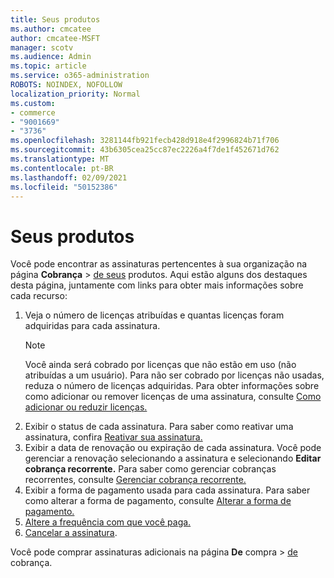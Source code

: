 ```yaml
---
title: Seus produtos
ms.author: cmcatee
author: cmcatee-MSFT
manager: scotv
ms.audience: Admin
ms.topic: article
ms.service: o365-administration
ROBOTS: NOINDEX, NOFOLLOW
localization_priority: Normal
ms.custom:
- commerce
- "9001669"
- "3736"
ms.openlocfilehash: 3281144fb921fecb428d918e4f2996824b71f706
ms.sourcegitcommit: 43b6305cea25cc87ec2226a4f7de1f452671d762
ms.translationtype: MT
ms.contentlocale: pt-BR
ms.lasthandoff: 02/09/2021
ms.locfileid: "50152386"
---
```

# <a name="your-products"></a>Seus produtos

Você pode encontrar as assinaturas pertencentes à sua organização na página **Cobrança**  >  [de seus](https://go.microsoft.com/fwlink/p/?linkid=842054) produtos. Aqui estão alguns dos destaques desta página, juntamente com links para obter mais informações sobre cada recurso:

1. Veja o número de licenças atribuídas e quantas licenças foram adquiridas para cada assinatura.
    > [!NOTE]
    > Você ainda será cobrado por licenças que não estão em uso (não atribuídas a um usuário). Para não ser cobrado por licenças não usadas, reduza o número de licenças adquiridas. Para obter informações sobre como adicionar ou remover licenças de uma assinatura, consulte [Como adicionar ou reduzir licenças.](https://docs.microsoft.com/alchemyinsights/how-to-add-or-reduce-licenses)
2. Exibir o status de cada assinatura. Para saber como reativar uma assinatura, confira [Reativar sua assinatura.](reactivate-your-subscription.md)
3. Exibir a data de renovação ou expiração de cada assinatura. Você pode gerenciar a renovação selecionando a assinatura e selecionando **Editar cobrança recorrente.** Para saber como gerenciar cobranças recorrentes, consulte [Gerenciar cobrança recorrente.](manage-auto-renewal.md)
4. Exibir a forma de pagamento usada para cada assinatura. Para saber como alterar a forma de pagamento, consulte [Alterar a forma de pagamento.](change-payment-method.md)
5. [Altere a frequência com que você paga.](change-how-often-you-pay.md)
6. [Cancelar a assinatura](https://go.microsoft.com/fwlink/?linkid=2119113).

Você pode comprar assinaturas adicionais na página **De** compra  >  [de](https://go.microsoft.com/fwlink/p/?linkid=868433) cobrança.